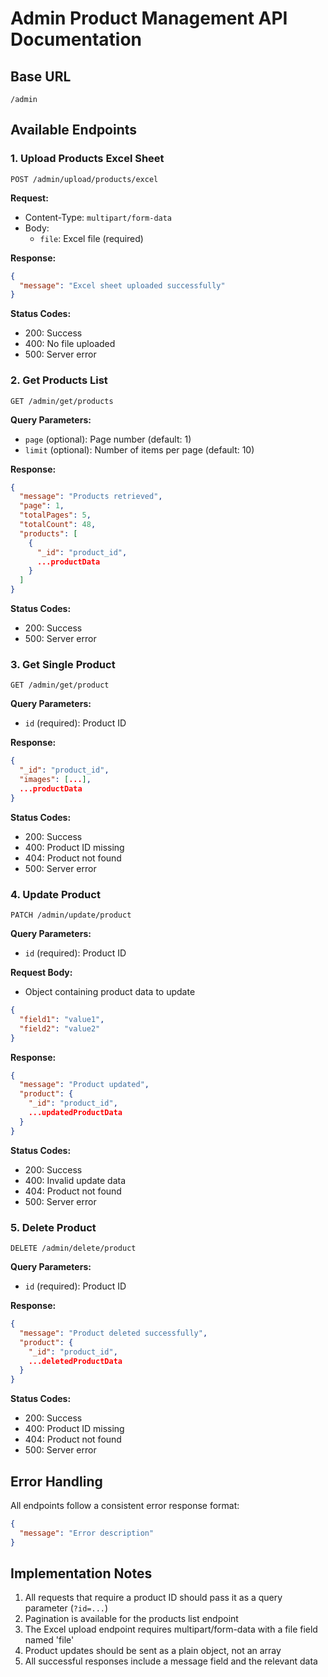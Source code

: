 # Admin Product Management API Documentation

## Base URL
```
/admin
```

## Available Endpoints

### 1. Upload Products Excel Sheet
```http
POST /admin/upload/products/excel
```

**Request:**
- Content-Type: `multipart/form-data`
- Body:
  - `file`: Excel file (required)

**Response:**
```json
{
  "message": "Excel sheet uploaded successfully"
}
```

**Status Codes:**
- 200: Success
- 400: No file uploaded
- 500: Server error

### 2. Get Products List
```http
GET /admin/get/products
```

**Query Parameters:**
- `page` (optional): Page number (default: 1)
- `limit` (optional): Number of items per page (default: 10)

**Response:**
```json
{
  "message": "Products retrieved",
  "page": 1,
  "totalPages": 5,
  "totalCount": 48,
  "products": [
    {
      "_id": "product_id",
      ...productData
    }
  ]
}
```

**Status Codes:**
- 200: Success
- 500: Server error

### 3. Get Single Product
```http
GET /admin/get/product
```

**Query Parameters:**
- `id` (required): Product ID

**Response:**
```json
{
  "_id": "product_id",
  "images": [...],
  ...productData
}
```

**Status Codes:**
- 200: Success
- 400: Product ID missing
- 404: Product not found
- 500: Server error

### 4. Update Product
```http
PATCH /admin/update/product
```

**Query Parameters:**
- `id` (required): Product ID

**Request Body:**
- Object containing product data to update
```json
{
  "field1": "value1",
  "field2": "value2"
}
```

**Response:**
```json
{
  "message": "Product updated",
  "product": {
    "_id": "product_id",
    ...updatedProductData
  }
}
```

**Status Codes:**
- 200: Success
- 400: Invalid update data
- 404: Product not found
- 500: Server error

### 5. Delete Product
```http
DELETE /admin/delete/product
```

**Query Parameters:**
- `id` (required): Product ID

**Response:**
```json
{
  "message": "Product deleted successfully",
  "product": {
    "_id": "product_id",
    ...deletedProductData
  }
}
```

**Status Codes:**
- 200: Success
- 400: Product ID missing
- 404: Product not found
- 500: Server error

## Error Handling
All endpoints follow a consistent error response format:
```json
{
  "message": "Error description"
}
```

## Implementation Notes
1. All requests that require a product ID should pass it as a query parameter (`?id=...`)
2. Pagination is available for the products list endpoint
3. The Excel upload endpoint requires multipart/form-data with a file field named 'file'
4. Product updates should be sent as a plain object, not an array
5. All successful responses include a message field and the relevant data
